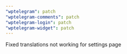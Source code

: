```yaml
---
"wptelegram": patch
"wptelegram-comments": patch
"wptelegram-login": patch
"wptelegram-widget": patch
---
```


Fixed translations not working for settings page
